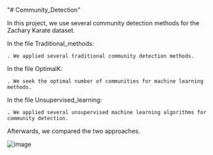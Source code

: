 "# Community_Detection" 

In this project, we use several community detection methods for the Zachary Karate dataset.

In the file Traditional_methods:

    . We applied several traditional community detection methods.
    
In the file OptimalK:

    . We seek the optimal number of communities for machine learning methods.
    
In the file Unsupervised_learning:

    . We applied several unsupervised machine learning algorithms for community detection.
    
Afterwards, we compared the two approaches.



![image](https://github.com/LamineOmar/Community_Detection/assets/94907121/b665255c-3c25-4485-8f1f-47b0b541adfa)
